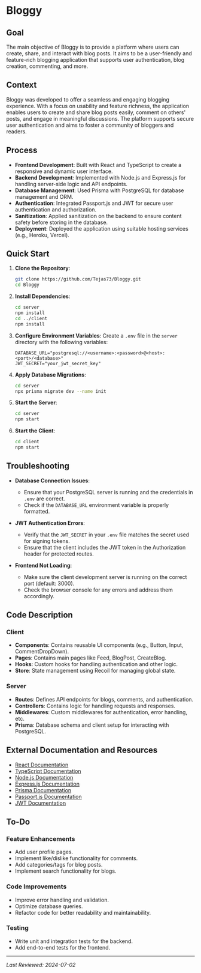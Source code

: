 # Bloggy

## Goal

The main objective of Bloggy is to provide a platform where users can create, share, and interact with blog posts. It aims to be a user-friendly and feature-rich blogging application that supports user authentication, blog creation, commenting, and more.

## Context

Bloggy was developed to offer a seamless and engaging blogging experience. With a focus on usability and feature richness, the application enables users to create and share blog posts easily, comment on others' posts, and engage in meaningful discussions. The platform supports secure user authentication and aims to foster a community of bloggers and readers.

## Process

- **Frontend Development**: Built with React and TypeScript to create a responsive and dynamic user interface.
- **Backend Development**: Implemented with Node.js and Express.js for handling server-side logic and API endpoints.
- **Database Management**: Used Prisma with PostgreSQL for database management and ORM.
- **Authentication**: Integrated Passport.js and JWT for secure user authentication and authorization.
- **Sanitization**: Applied sanitization on the backend to ensure content safety before storing in the database.
- **Deployment**: Deployed the application using suitable hosting services (e.g., Heroku, Vercel).

## Quick Start

1. **Clone the Repository**:
    ```bash
    git clone https://github.com/Tejas73/Bloggy.git
    cd Bloggy
    ```

2. **Install Dependencies**:
    ```bash
    cd server
    npm install
    cd ../client
    npm install
    ```

3. **Configure Environment Variables**:
    Create a `.env` file in the `server` directory with the following variables:
    ```env
    DATABASE_URL="postgresql://<username>:<password>@<host>:<port>/<database>"
    JWT_SECRET="your_jwt_secret_key"
    ```

4. **Apply Database Migrations**:
    ```bash
    cd server
    npx prisma migrate dev --name init
    ```

5. **Start the Server**:
    ```bash
    cd server
    npm start
    ```

6. **Start the Client**:
    ```bash
    cd client
    npm start
    ```

## Troubleshooting

- **Database Connection Issues**:
    - Ensure that your PostgreSQL server is running and the credentials in `.env` are correct.
    - Check if the `DATABASE_URL` environment variable is properly formatted.

- **JWT Authentication Errors**:
    - Verify that the `JWT_SECRET` in your `.env` file matches the secret used for signing tokens.
    - Ensure that the client includes the JWT token in the Authorization header for protected routes.

- **Frontend Not Loading**:
    - Make sure the client development server is running on the correct port (default: 3000).
    - Check the browser console for any errors and address them accordingly.

## Code Description

### Client

- **Components**: Contains reusable UI components (e.g., Button, Input, CommentDropDown).
- **Pages**: Contains main pages like Feed, BlogPost, CreateBlog.
- **Hooks**: Custom hooks for handling authentication and other logic.
- **Store**: State management using Recoil for managing global state.

### Server

- **Routes**: Defines API endpoints for blogs, comments, and authentication.
- **Controllers**: Contains logic for handling requests and responses.
- **Middlewares**: Custom middlewares for authentication, error handling, etc.
- **Prisma**: Database schema and client setup for interacting with PostgreSQL.

## External Documentation and Resources

- [React Documentation](https://reactjs.org/docs/getting-started.html)
- [TypeScript Documentation](https://www.typescriptlang.org/docs/)
- [Node.js Documentation](https://nodejs.org/en/docs/)
- [Express.js Documentation](https://expressjs.com/en/starter/installing.html)
- [Prisma Documentation](https://www.prisma.io/docs/)
- [Passport.js Documentation](http://www.passportjs.org/docs/)
- [JWT Documentation](https://jwt.io/introduction/)

## To-Do

### Feature Enhancements

- Add user profile pages.
- Implement like/dislike functionality for comments.
- Add categories/tags for blog posts.
- Implement search functionality for blogs.

### Code Improvements

- Improve error handling and validation.
- Optimize database queries.
- Refactor code for better readability and maintainability.

### Testing

- Write unit and integration tests for the backend.
- Add end-to-end tests for the frontend.

---

_Last Reviewed: 2024-07-02_
